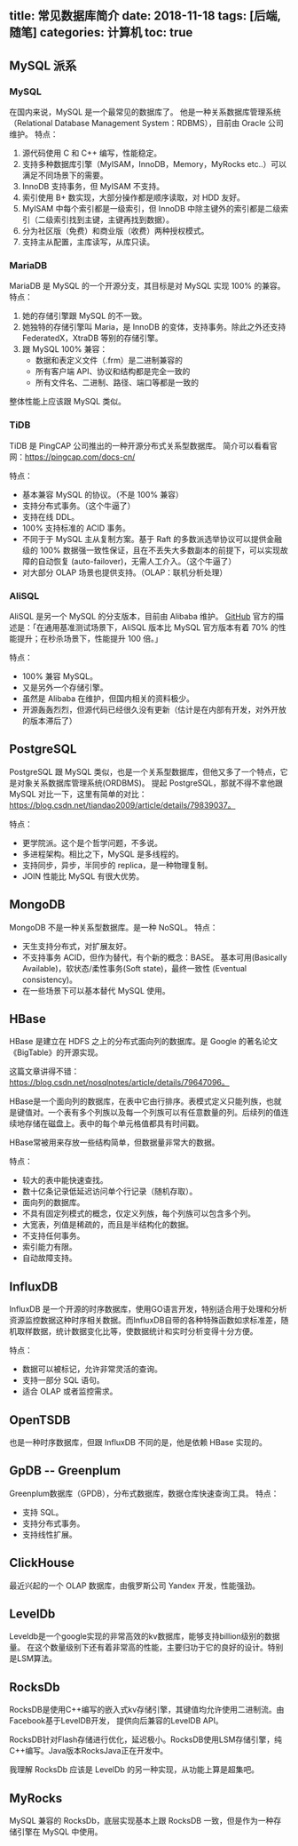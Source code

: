 title: 常见数据库简介
date: 2018-11-18
tags: [后端,随笔]
categories: 计算机
toc: true
---


## MySQL 派系
### MySQL

在国内来说，MySQL 是一个最常见的数据库了。
他是一种关系数据库管理系统（Relational Database Management System：RDBMS），目前由 Oracle 公司维护。
特点：
1. 源代码使用 C 和 C++ 编写，性能稳定。
2. 支持多种数据库引擎（MyISAM，InnoDB，Memory，MyRocks etc..）可以满足不同场景下的需要。
3. InnoDB 支持事务，但 MyISAM 不支持。
4. 索引使用 B+ 数实现，大部分操作都是顺序读取，对 HDD 友好。
5. MyISAM 中每个索引都是一级索引，但 InnoDB 中除主键外的索引都是二级索引（二级索引找到主键，主键再找到数据）。
6. 分为社区版（免费）和商业版（收费）两种授权模式。
7. 支持主从配置，主库读写，从库只读。

### MariaDB

MariaDB 是 MySQL 的一个开源分支，其目标是对 MySQL 实现 100% 的兼容。
特点：
1. 她的存储引擎跟 MySQL 的不一致。
2. 她独特的存储引擎叫 Maria，是 InnoDB 的变体，支持事务。除此之外还支持 FederatedX，XtraDB 等别的存储引擎。
3. 跟 MySQL 100% 兼容：
   - 数据和表定义文件（.frm）是二进制兼容的
   - 所有客户端 API、协议和结构都是完全一致的
   - 所有文件名、二进制、路径、端口等都是一致的

整体性能上应该跟 MySQL 类似。

### TiDB

TiDB 是 PingCAP 公司推出的一种开源分布式关系型数据库。
简介可以看看官网：https://pingcap.com/docs-cn/

特点：
- 基本兼容 MySQL 的协议。（不是 100% 兼容）
- 支持分布式事务。（这个牛逼了）
- 支持在线 DDL。
- 100% 支持标准的 ACID 事务。
- 不同于于 MySQL 主从复制方案。基于 Raft 的多数派选举协议可以提供金融级的 100% 数据强一致性保证，且在不丢失大多数副本的前提下，可以实现故障的自动恢复 (auto-failover)，无需人工介入。（这个牛逼了）
- 对大部分 OLAP 场景也提供支持。（OLAP：联机分析处理）

### AliSQL

AliSQL 是另一个 MySQL 的分支版本，目前由 Alibaba 维护。
[GitHub](https://github.com/alibaba/AliSQL)
官方的描述是：「在通用基准测试场景下，AliSQL 版本比 MySQL 官方版本有着 70% 的性能提升；在秒杀场景下，性能提升 100 倍。」

特点：
- 100% 兼容 MySQL。
- 又是另外一个存储引擎。
- 虽然是 Alibaba 在维护，但国内相关的资料极少。
- 开源轰轰烈烈，但源代码已经很久没有更新（估计是在内部有开发，对外开放的版本滞后了）

## PostgreSQL

PostgreSQL 跟 MySQL 类似，也是一个关系型数据库，但他又多了一个特点，它是对象关系数据库管理系统(ORDBMS)。
提起 PostgreSQL，那就不得不拿他跟 MySQL 对比一下，这里有简单的对比：https://blog.csdn.net/tiandao2009/article/details/79839037。

特点：
- 更学院派。这个是个哲学问题，不多说。
- 多进程架构。相比之下，MySQL 是多线程的。
- 支持同步，异步，半同步的 replica，是一种物理复制。
- JOIN 性能比 MySQL 有很大优势。

## MongoDB

MongoDB 不是一种关系型数据库。是一种 NoSQL。
特点：
- 天生支持分布式，对扩展友好。
- 不支持事务 ACID，但作为替代，有个新的概念：BASE。	基本可用(Basically Available)，软状态/柔性事务(Soft state)，最终一致性 (Eventual consistency)。
- 在一些场景下可以基本替代 MySQL 使用。

## HBase

HBase 是建立在 HDFS 之上的分布式面向列的数据库。是 Google 的著名论文《BigTable》的开源实现。

这篇文章讲得不错：https://blog.csdn.net/nosqlnotes/article/details/79647096。

HBase是一个面向列的数据库，在表中它由行排序。表模式定义只能列族，也就是键值对。一个表有多个列族以及每一个列族可以有任意数量的列。后续列的值连续地存储在磁盘上。表中的每个单元格值都具有时间戳。

HBase常被用来存放一些结构简单，但数据量非常大的数据。

特点：
- 较大的表中能快速查找。
- 数十亿条记录低延迟访问单个行记录（随机存取）。
- 面向列的数据库。
- 不具有固定列模式的概念，仅定义列族，每个列族可以包含多个列。
- 大宽表，列值是稀疏的，而且是半结构化的数据。
- 不支持任何事务。
- 索引能力有限。
- 自动故障支持。

## InfluxDB

InfluxDB 是一个开源的时序数据库，使用GO语言开发，特别适合用于处理和分析资源监控数据这种时序相关数据。而InfluxDB自带的各种特殊函数如求标准差，随机取样数据，统计数据变化比等，使数据统计和实时分析变得十分方便。

特点：
- 数据可以被标记，允许非常灵活的查询。
- 支持一部分 SQL 语句。
- 适合 OLAP 或者监控需求。

## OpenTSDB

也是一种时序数据库，但跟 InfluxDB 不同的是，他是依赖 HBase 实现的。

## GpDB -- Greenplum

Greenplum数据库（GPDB），分布式数据库，数据仓库快速查询工具。
特点：
- 支持 SQL。
- 支持分布式事务。
- 支持线性扩展。

## ClickHouse

最近兴起的一个 OLAP 数据库，由俄罗斯公司 Yandex 开发，性能强劲。


## LevelDb

Leveldb是一个google实现的非常高效的kv数据库，能够支持billion级别的数据量。 在这个数量级别下还有着非常高的性能，主要归功于它的良好的设计。特别是LSM算法。

## RocksDb

RocksDB是使用C++编写的嵌入式kv存储引擎，其键值均允许使用二进制流。由Facebook基于LevelDB开发， 提供向后兼容的LevelDB API。

RocksDB针对Flash存储进行优化，延迟极小。RocksDB使用LSM存储引擎，纯C++编写。Java版本RocksJava正在开发中。

我理解 RocksDb 应该是 LevelDb 的另一种实现，从功能上算是超集吧。

## MyRocks

MySQL 兼容的 RocksDb，底层实现基本上跟 RocksDB 一致，但是作为一种存储引擎在 MySQL 中使用。